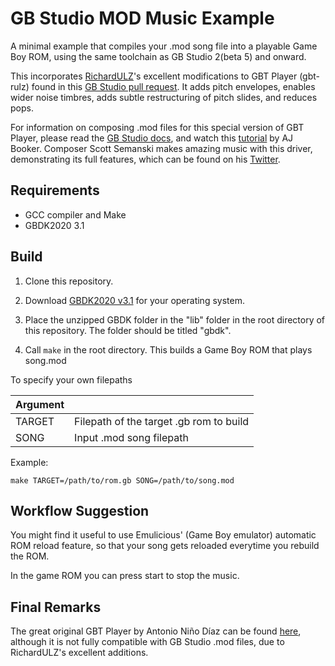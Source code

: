 # GB Studio MOD Music Example
A minimal example that compiles your .mod song file into a playable Game Boy ROM, using the same toolchain as GB Studio 2(beta 5) and onward.

This incorporates [RichardULZ](https://github.com/RichardULZ)'s excellent modifications to GBT Player (gbt-rulz) found in this [GB Studio pull request](https://github.com/chrismaltby/gb-studio/pull/505). It adds pitch envelopes, enables wider noise timbres, adds subtle restructuring of pitch slides, and reduces pops.

For information on composing .mod files for this special version of GBT Player, please read the [GB Studio docs](https://www.gbstudio.dev/docs/assets/music/music-gbt), and watch this [tutorial](https://www.youtube.com/watch?v=Qz7z7yWn_5w) by AJ Booker.
Composer Scott Semanski makes amazing music with this driver, demonstrating its full features, which can be found on his [Twitter](https://twitter.com/ScottSemanski).

## Requirements
- GCC compiler and Make
- GBDK2020 3.1

## Build
1. Clone this repository.

2. Download [GBDK2020 v3.1](https://github.com/gbdk-2020/gbdk-2020/releases/tag/v3.1) for your operating system.

3. Place the unzipped GBDK folder in the "lib" folder in the root directory of this repository. The folder should be titled "gbdk".

4. Call `make` in the root directory. This builds a Game Boy ROM that plays song.mod

To specify your own filepaths

| Argument | |
| -------- |-|
| TARGET   | Filepath of the target .gb rom to build |
| SONG     | Input .mod song filepath |

Example:

`make TARGET=/path/to/rom.gb SONG=/path/to/song.mod`

## Workflow Suggestion

You might find it useful to use Emulicious' (Game Boy emulator) automatic ROM reload feature, so that your song gets reloaded everytime you rebuild the ROM. 

In the game ROM you can press start to stop the music.

## Final Remarks

The great original GBT Player by Antonio Niño Díaz can be found [here](https://github.com/AntonioND/gbt-player), although it is not fully compatible with GB Studio .mod files, due to RichardULZ's excellent additions.
